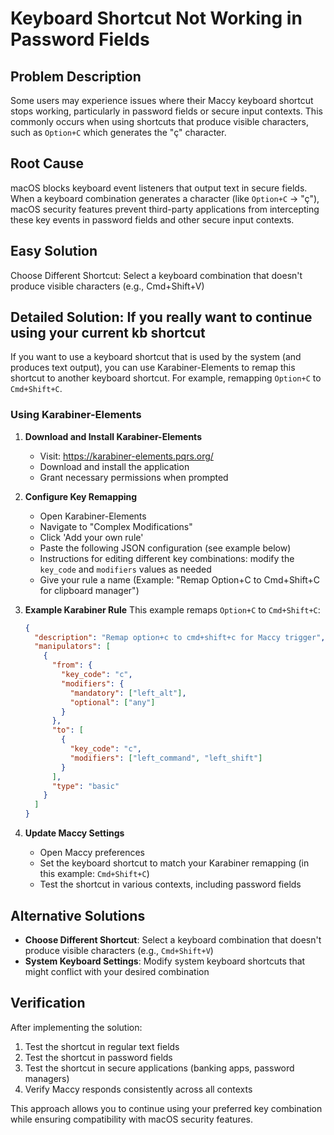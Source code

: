 # Keyboard Shortcut Not Working in Password Fields

## Problem Description

Some users may experience issues where their Maccy keyboard shortcut stops working, particularly in password fields or secure input contexts. This commonly occurs when using shortcuts that produce visible characters, such as `Option+C` which generates the "ç" character.

## Root Cause

macOS blocks keyboard event listeners that output text in secure fields. When a keyboard combination generates a character (like `Option+C` → "ç"), macOS security features prevent third-party applications from intercepting these key events in password fields and other secure input contexts.

## Easy Solution

Choose Different Shortcut: Select a keyboard combination that doesn't produce visible characters (e.g., Cmd+Shift+V)

## Detailed Solution: If you really want to continue using your current kb shortcut

If you want to use a keyboard shortcut that is used by the system (and produces text output), you can use Karabiner-Elements to remap this shortcut to another keyboard shortcut. For example, remapping `Option+C` to `Cmd+Shift+C`.

### Using Karabiner-Elements

1. **Download and Install Karabiner-Elements**

   - Visit: <https://karabiner-elements.pqrs.org/>
   - Download and install the application
   - Grant necessary permissions when prompted

2. **Configure Key Remapping**

   - Open Karabiner-Elements
   - Navigate to "Complex Modifications"
   - Click 'Add your own rule'
   - Paste the following JSON configuration (see example below)
   - Instructions for editing different key combinations: modify the `key_code` and `modifiers` values as needed
   - Give your rule a name (Example: "Remap Option+C to Cmd+Shift+C for clipboard manager")

3. **Example Karabiner Rule**
   This example remaps `Option+C` to `Cmd+Shift+C`:

   ```json
   {
     "description": "Remap option+c to cmd+shift+c for Maccy trigger",
     "manipulators": [
       {
         "from": {
           "key_code": "c",
           "modifiers": {
             "mandatory": ["left_alt"],
             "optional": ["any"]
           }
         },
         "to": [
           {
             "key_code": "c",
             "modifiers": ["left_command", "left_shift"]
           }
         ],
         "type": "basic"
       }
     ]
   }
   ```

4. **Update Maccy Settings**
   - Open Maccy preferences
   - Set the keyboard shortcut to match your Karabiner remapping (in this example: `Cmd+Shift+C`)
   - Test the shortcut in various contexts, including password fields

## Alternative Solutions

- **Choose Different Shortcut**: Select a keyboard combination that doesn't produce visible characters (e.g., `Cmd+Shift+V`)
- **System Keyboard Settings**: Modify system keyboard shortcuts that might conflict with your desired combination

## Verification

After implementing the solution:

1. Test the shortcut in regular text fields
2. Test the shortcut in password fields
3. Test the shortcut in secure applications (banking apps, password managers)
4. Verify Maccy responds consistently across all contexts

This approach allows you to continue using your preferred key combination while ensuring compatibility with macOS security features.
